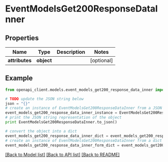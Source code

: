 # EventModelsGet200ResponseDataInner


## Properties
Name | Type | Description | Notes
------------ | ------------- | ------------- | -------------
**attributes** | **object** |  | [optional] 

## Example

```python
from openapi_client.models.event_models_get200_response_data_inner import EventModelsGet200ResponseDataInner

# TODO update the JSON string below
json = "{}"
# create an instance of EventModelsGet200ResponseDataInner from a JSON string
event_models_get200_response_data_inner_instance = EventModelsGet200ResponseDataInner.from_json(json)
# print the JSON string representation of the object
print EventModelsGet200ResponseDataInner.to_json()

# convert the object into a dict
event_models_get200_response_data_inner_dict = event_models_get200_response_data_inner_instance.to_dict()
# create an instance of EventModelsGet200ResponseDataInner from a dict
event_models_get200_response_data_inner_form_dict = event_models_get200_response_data_inner.from_dict(event_models_get200_response_data_inner_dict)
```
[[Back to Model list]](../README.md#documentation-for-models) [[Back to API list]](../README.md#documentation-for-api-endpoints) [[Back to README]](../README.md)


